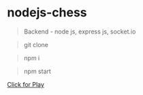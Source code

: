 # nodejs-chess

> Backend - node js, express js, socket.io

> git clone

> npm i


> npm start

[Click for Play ](https://sbaskoychess.herokuapp.com/)
